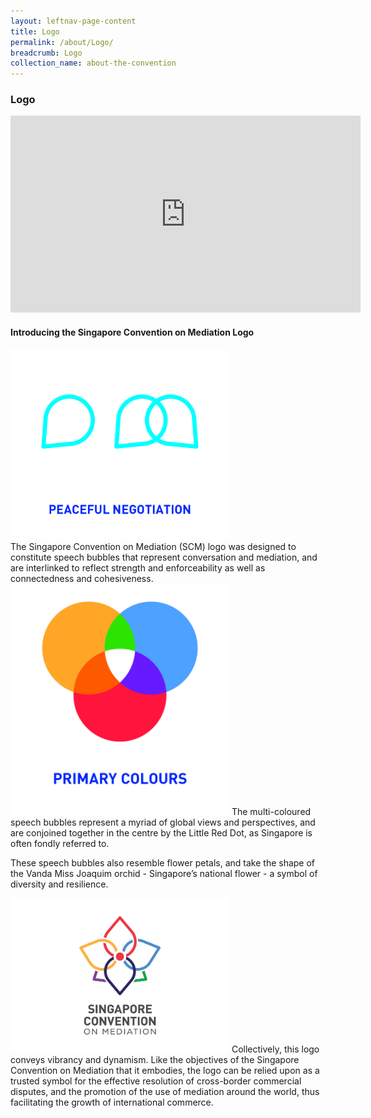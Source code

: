 ```yaml
---
layout: leftnav-page-content
title: Logo
permalink: /about/Logo/
breadcrumb: Logo
collection_name: about-the-convention
---
```

<style>
  .image {width: 350px;}
  .image img {max-width: 100%;}
</style>

### **Logo** 
<iframe width="560" height="315" src="https://www.youtube.com/embed/Sk6dt91WFig?rel=0&autoplay=10" title="Singapore Convention on Mediation Logo" frameborder="0" allow="accelerometer; autoplay; encrypted-media; gyroscope; picture-in-picture" allowfullscreen></iframe>

#### **Introducing the Singapore Convention on Mediation Logo**
<div class="image"><img src="/images/SCM-logo-peaceful.jpg" title="Logo" alt="Peaceful"></div>
The Singapore Convention on Mediation (SCM) logo was designed to constitute speech bubbles that represent conversation and mediation, and are interlinked to reflect strength and enforceability as well as connectedness and cohesiveness.

<img src="/images/SCM-logo-primary-color.jpg" title="Logo" alt="Primary Colors" width="350">
The multi-coloured speech bubbles represent a myriad of global views and perspectives, and are conjoined together in the centre by the Little Red Dot, as Singapore is often fondly referred to.

These speech bubbles also resemble flower petals, and take the shape of the Vanda Miss Joaquim orchid - Singapore’s national flower - a symbol of diversity and resilience.

<img src="/images/SCM-logo.png" title="Logo" alt="Logo" width="350">
Collectively, this logo conveys vibrancy and dynamism. Like the objectives of the Singapore Convention on Mediation that it embodies, the logo can be relied upon as a trusted symbol for the effective resolution of cross-border commercial disputes, and the promotion of the use of mediation around the world, thus facilitating the growth of international commerce.
